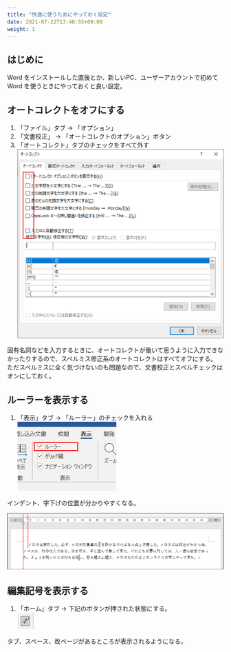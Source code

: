```yaml
---
title: "快適に使うためにやっておく設定"
date: 2021-07-22T13:48:55+09:00
weight: 1
---
```


## はじめに
Word をインストールした直後とか、新しいPC、ユーザーアカウントで初めて Word を使うときにやっておくと良い設定。

## オートコレクトをオフにする
1. 「ファイル」タブ → 「オプション」
1. 「文書校正」 → 「オートコレクトのオプション」ボタン
1. 「オートコレクト」タブのチェックをすべて外す<br>![](2021-07-22-14-02-03.png)

固有名詞などを入力するときに、オートコレクトが働いて思うように入力できなかったりするので、スペルミス修正系のオートコレクトはすべてオフにする。
ただスペルミスに全く気づけないのも問題なので、文書校正とスペルチェックはオンにしておく。

## ルーラーを表示する
1. 「表示」タブ → 「ルーラー」のチェックを入れる<br>![](2021-07-22-14-07-18.png)

インデント、字下げの位置が分かりやすくなる。

![](2021-07-22-14-07-36.png)

## 編集記号を表示する
1. 「ホーム」タブ → 下記のボタンが押された状態にする。<br>![](2021-07-22-14-16-21.png)

タブ、スペース、改ページがあるところが表示されるようになる。

